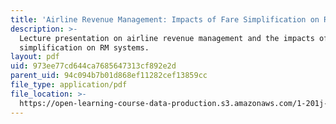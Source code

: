 ```yaml
---
title: 'Airline Revenue Management: Impacts of Fare Simplification on RM Systems'
description: >-
  Lecture presentation on airline revenue management and the impacts of fare
  simplification on RM systems.
layout: pdf
uid: 973ee77cd644ca7685647313cf892e2d
parent_uid: 94c094b7b01d868ef11282cef13859cc
file_type: application/pdf
file_location: >-
  https://open-learning-course-data-production.s3.amazonaws.com/1-201j-transportation-systems-analysis-demand-and-economics-fall-2008/973ee77cd644ca7685647313cf892e2d_MIT1_201JF08_lec18.pdf
---
```

